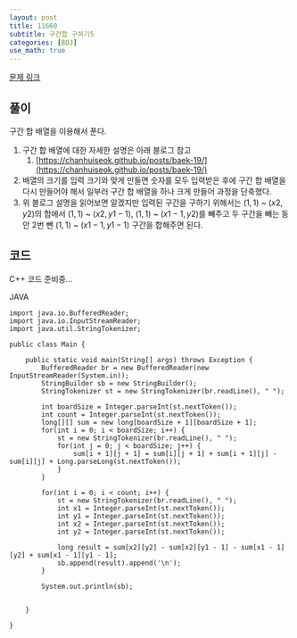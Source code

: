 ```yaml
---
layout: post
title: 11660
subtitle: 구간합 구하기5
categories: [BOJ]
use_math: true
---
```


[문제 링크](https://www.acmicpc.net/problem/11660)

<h2 class="section-heading">풀이</h2>
구간 합 배열을 이용해서 푼다.

1. 구간 합 배열에 대한 자세한 설명은 아래 블로그 참고
    1. [https://chanhuiseok.github.io/posts/baek-19/](https://chanhuiseok.github.io/posts/baek-19/)
2. 배열의 크기를 입력 크기와 맞게 만들면 숫자를 모두 입력받은 후에 구간 합 배열을 다시 만들어야 해서 일부러 구간 합 배열을 하나 크게 만들어 과정을 단축했다.
3. 위 블로그 설명을 읽어보면 알겠지만 입력된 구간을 구하기 위해서는 $(1, 1)$ ~ $(x2, y2)$의 합에서 $(1, 1)$ ~ $(x2, y1 - 1)$, $(1, 1)$ ~ $(x1 - 1, y2)$를 빼주고 두 구간을 빼는 동안 2번 뺀 $(1, 1)$ ~ $(x1 - 1, y1 - 1)$ 구간을 합해주면 된다.
<h2 class="section-heading">코드</h2>
C++  
코드 준비중...

JAVA
<pre><code class="java">import java.io.BufferedReader;
import java.io.InputStreamReader;
import java.util.StringTokenizer;

public class Main {

	public static void main(String[] args) throws Exception {
		BufferedReader br = new BufferedReader(new InputStreamReader(System.in));
		StringBuilder sb = new StringBuilder();
		StringTokenizer st = new StringTokenizer(br.readLine(), " ");
		
		int boardSize = Integer.parseInt(st.nextToken());
		int count = Integer.parseInt(st.nextToken());
		long[][] sum = new long[boardSize + 1][boardSize + 1];
		for(int i = 0; i < boardSize; i++) {
			st = new StringTokenizer(br.readLine(), " ");
			for(int j = 0; j < boardSize; j++) {
				sum[i + 1][j + 1] = sum[i][j + 1] + sum[i + 1][j] - sum[i][j] + Long.parseLong(st.nextToken());
			}
		}
		
		for(int i = 0; i < count; i++) {
			st = new StringTokenizer(br.readLine(), " ");
			int x1 = Integer.parseInt(st.nextToken());
			int y1 = Integer.parseInt(st.nextToken());
			int x2 = Integer.parseInt(st.nextToken());
			int y2 = Integer.parseInt(st.nextToken());
			
			long result = sum[x2][y2] - sum[x2][y1 - 1] - sum[x1 - 1][y2] + sum[x1 - 1][y1 - 1];
			sb.append(result).append('\n');
		}
		
		System.out.println(sb);
		

	}

}</code></pre>